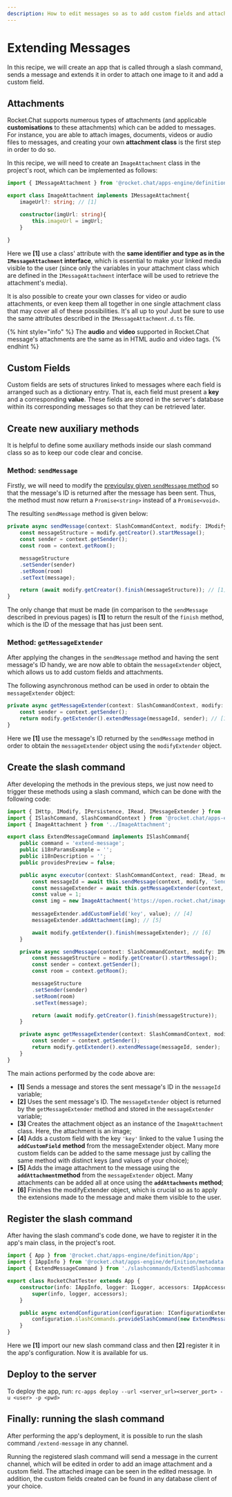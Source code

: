 ```yaml
---
description: How to edit messages so as to add custom fields and attachments.
---
```


# Extending Messages

In this recipe, we will create an app that is called through a slash command, sends a message and extends it in order to attach one image to it and add a custom field.

## Attachments

Rocket.Chat supports numerous types of attachments \(and applicable **customisations** to these attachments\) which can be added to messages. For instance, you are able to attach images, documents, videos or audio files to messages, and creating your own **attachment class** is the first step in order to do so.

In this recipe, we will need to create an `ImageAttachment` class in the project's root, which can be implemented as follows:

```typescript
import { IMessageAttachment } from '@rocket.chat/apps-engine/definition/messages';

export class ImageAttachment implements IMessageAttachment{
    imageUrl?: string; // [1]

    constructor(imgUrl: string){
        this.imageUrl = imgUrl;
    }

}
```

Here we **\[1\]** use a class' attribute with the **same identifier and type as in the `IMessageAttachment` interface**, which is essential to make your linked media visible to the user \(since only the variables in your attachment class which are defined in the `IMessageAttachment` interface will be used to retrieve the attachment's media\).

It is also possible to create your own classes for video or audio attachments, or even keep them all together in one single attachment class that may cover all of these possibilities. It's all up to you! Just be sure to use the same attributes described in the `IMessageAttachment.d.ts` file.

{% hint style="info" %}
The **audio** and **video** supported in Rocket.Chat message's attachments are the same as in HTML audio and video tags.
{% endhint %}

## Custom Fields

Custom fields are sets of structures linked to messages where each field is arranged such as a dictionary entry. That is, each field must present a **key** and a corresponding **value**. These fields are stored in the server's database within its corresponding messages so that they can be retrieved later.

## Create new auxiliary methods

It is helpful to define some auxiliary methods inside our slash command class so as to keep our code clear and concise.

### Method: `sendMessage`

Firstly, we will need to modify the [previoulsy given `sendMessage` method](https://docs.rocket.chat/apps-development/recipes/sub-command-pattern#bonus-print-the-texts-in-the-chat) so that the message's ID is returned after the message has been sent. Thus, the method must now return a `Promise<string>` instead of a `Promise<void>`.

The resulting `sendMessage` method is given below:

```typescript
private async sendMessage(context: SlashCommandContext, modify: IModify, message: string): Promise<string> {
    const messageStructure = modify.getCreator().startMessage();
    const sender = context.getSender();
    const room = context.getRoom();

    messageStructure
    .setSender(sender)
    .setRoom(room)
    .setText(message);

    return (await modify.getCreator().finish(messageStructure)); // [1]
}
```

The only change that must be made \(in comparison to the `sendMessage` described in previous pages\) is **\[1\]** to return the result of the `finish` method, which is the ID of the message that has just been sent.

### Method: `getMessageExtender`

After applying the changes in the `sendMessage` method and having the sent message's ID handy, we are now able to obtain the `messageExtender` object, which allows us to add custom fields and attachments.

The following asynchronous method can be used in order to obtain the `messageExtender` object:

```typescript
private async getMessageExtender(context: SlashCommandContext, modify: IModify, messageId: string): Promise<IMessageExtender>{
    const sender = context.getSender();
    return modify.getExtender().extendMessage(messageId, sender); // [1]
}
```

Here we **\[1\]** use the message's ID returned by the `sendMessage` method in order to obtain the `messageExtender` object using the `modifyExtender` object.

## Create the slash command

After developing the methods in the previous steps, we just now need to trigger these methods using a slash command, which can be done with the following code:

```typescript
import { IHttp, IModify, IPersistence, IRead, IMessageExtender } from '@rocket.chat/apps-engine/definition/accessors';
import { ISlashCommand, SlashCommandContext } from '@rocket.chat/apps-engine/definition/slashcommands';
import { ImageAttachment } from '../ImageAttachment';

export class ExtendMessageCommand implements ISlashCommand{
    public command = 'extend-message';
    public i18nParamsExample = '';
    public i18nDescription = '';
    public providesPreview = false;

    public async executor(context: SlashCommandContext, read: IRead, modify: IModify, http: IHttp, persis: IPersistence): Promise<void> {
        const messageId = await this.sendMessage(context, modify, 'Sending a message!'); // [1]
        const messageExtender = await this.getMessageExtender(context, modify, messageId); // [2]
        const value = 1;
        const img = new ImageAttachment('https://open.rocket.chat/images/logo/logo.svg'); // [3]
        
        messageExtender.addCustomField('key', value); // [4]
        messageExtender.addAttachment(img); // [5]

        await modify.getExtender().finish(messageExtender); // [6]
    }

    private async sendMessage(context: SlashCommandContext, modify: IModify, message: string): Promise<string> {
        const messageStructure = modify.getCreator().startMessage();
        const sender = context.getSender();
        const room = context.getRoom();

        messageStructure
        .setSender(sender)
        .setRoom(room)
        .setText(message);

        return (await modify.getCreator().finish(messageStructure));
    }

    private async getMessageExtender(context: SlashCommandContext, modify: IModify, messageId: string): Promise<IMessageExtender>{
        const sender = context.getSender();
        return modify.getExtender().extendMessage(messageId, sender);
    }
}
```

The main actions performed by the code above are:

* **\[1\]** Sends a message and stores the sent message's ID in the `messageId` variable;
* **\[2\]** Uses the sent message's ID. The `messageExtender` object is returned by the `getMessageExtender` method and stored in the `messageExtender` variable;
* **\[3\]** Creates the attachment object as an instance of the `ImageAttachment` class. Here, the attachment is an image;
* **\[4\]** Adds a custom field with the key `'key'` linked to the value 1 using the **`addCustomField`** **method** from the messageExtender object. Many more custom fields can be added to the same message just by calling the same method with distinct keys \(and values of your choice\);
* **\[5\]** Adds the image attachment to the message using the **`addAttachment`method** from the `messageExtender` object. Many attachments can be added all at once using the **`addAttachments` method**;
* **\[6\]** Finishes the modifyExtender object, which is crucial so as to apply the extensions made to the message and make them visible to the user.

## Register the slash command

After having the slash command's code done, we have to register it in the app's main class, in the project's root.

```typescript
import { App } from '@rocket.chat/apps-engine/definition/App';
import { IAppInfo } from '@rocket.chat/apps-engine/definition/metadata';
import { ExtendMessageCommand } from './slashcommands/ExtendSlashcommand'; // [1]

export class RocketChatTester extends App {
    constructor(info: IAppInfo, logger: ILogger, accessors: IAppAccessors) {
        super(info, logger, accessors);
    }

    public async extendConfiguration(configuration: IConfigurationExtend) {
        configuration.slashCommands.provideSlashCommand(new ExtendMessageCommand()); // [2]
    }
}
```

Here we **\[1\]** import our new slash command class and then **\[2\]** register it in the app's configuration. Now it is available for us.

## Deploy to the server

To deploy the app, run: `rc-apps deploy --url <server_url><server_port> -u <user> -p <pwd>`

## Finally: running the slash command

After performing the app's deployment, it is possible to run the slash command `/extend-message` in any channel.

Running the registered slash command will send a message in the current channel, which will be edited in order to add an image attachment and a custom field. The attached image can be seen in the edited message. In addition, the custom fields created can be found in any database client of your choice.

